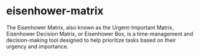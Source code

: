 # eisenhower-matrix
The Eisenhower Matrix, also known as the Urgent-Important Matrix, Eisenhower Decision Matrix, or Eisenhower Box, is a time-management and decision-making tool designed to help prioritize tasks based on their urgency and importance.
